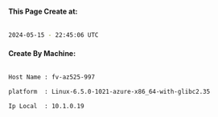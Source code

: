 
   
#### This Page Create at:

```bash

2024-05-15 - 22:45:06 UTC

```

#### Create By Machine:

```bash

Host Name : fv-az525-997

platform  : Linux-6.5.0-1021-azure-x86_64-with-glibc2.35

Ip Local  : 10.1.0.19

```

